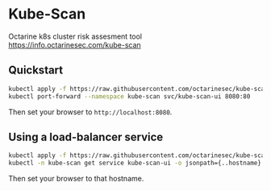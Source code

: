 # Kube-Scan
Octarine k8s cluster risk assesment tool  
https://info.octarinesec.com/kube-scan

## Quickstart
```bash
kubectl apply -f https://raw.githubusercontent.com/octarinesec/kube-scan/master/kube-scan.yaml
kubectl port-forward --namespace kube-scan svc/kube-scan-ui 8080:80
```

Then set your browser to `http://localhost:8080`.

## Using a load-balancer service
```bash
kubectl apply -f https://raw.githubusercontent.com/octarinesec/kube-scan/master/kube-scan-lb.yaml
kubectl -n kube-scan get service kube-scan-ui -o jsonpath={..hostname}
```

Then set your browser to that hostname.
